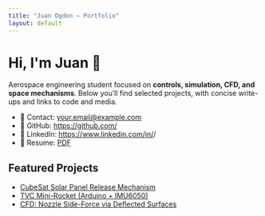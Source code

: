 ```yaml
---
title: "Juan Ogdon — Portfolio"
layout: default
---
```


# Hi, I'm Juan 👋

Aerospace engineering student focused on **controls, simulation, CFD, and space mechanisms**. Below you’ll find selected projects, with concise write-ups and links to code and media.

- 📧 Contact: your.email@example.com
- 🔗 GitHub: https://github.com/<your-username>
- 💼 LinkedIn: https://www.linkedin.com/in/<your-handle>/
- 📄 Resume: [PDF](/resume/Juan_Ogdon_Resume.pdf)

## Featured Projects
- [CubeSat Solar Panel Release Mechanism](../projects/cubesat-release-mechanism.md)
- [TVC Mini-Rocket (Arduino + IMU6050)](../projects/tvc-mini-rocket.md)
- [CFD: Nozzle Side-Force via Deflected Surfaces](../projects/cfd-nozzle-sideforce.md)

